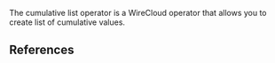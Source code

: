 The cumulative list operator is a WireCloud operator that allows you to create list of cumulative values.

## References
